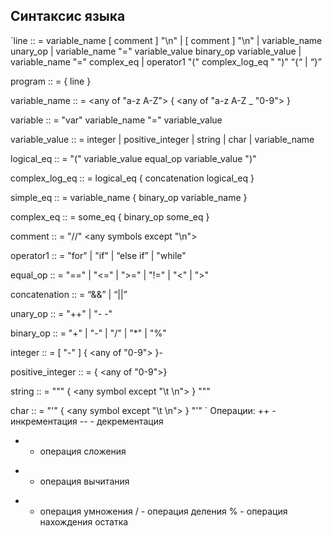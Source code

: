 Синтаксис языка
---
`line :: = variable_name [ comment ] "\n"
  | [ comment ] "\n"
  | variable_name unary_op 
  | variable_name "=" variable_value binary_op variable_value
  | variable_name "=" complex_eq
  | operator1 "(" complex_log_eq " ")" “{“
  | “}”

program :: = { line }

variable_name :: = <any of "a-z A-Z"> { <any of "a-z A-Z _ "0-9"> }

variable :: = "var" variable_name "=" variable_value

variable_value :: = integer 
  | positive_integer
  | string
  | char
  | variable_name

logical_eq :: = "(" variable_value equal_op variable_value ")" 

complex_log_eq :: = logical_eq { concatenation logical_eq }

simple_eq :: = variable_name { binary_op variable_name }

complex_eq :: = some_eq { binary_op some_eq }

comment :: = "//" <any symbols except "\n">

operator1 :: = "for"
  | "if"
  | “else if”
            | "while"

equal_op :: = "=="
  | "<="
  | ">="
  | "!="
  | "<"
  | ">"

concatenation :: = “&&” 
  | “||”

unary_op :: = "++"
  | "- -"
 
binary_op :: = "+"
  | "-"
  | "/"
  | "*"
  | "%"

integer :: = [ "-" ] { <any of "0-9"> }-

positive_integer :: = { <any of "0-9">}

string :: = "\"" { <any symbol except "\t \n"> } "\""

char :: = "\'" { <any symbol except "\t \n"> } "\'"
`
Операции:
++ - инкрементация
-- - декрементация
+ - операция сложения
- - операция вычитания
* - операция умножения
/ - операция деления
% - операция нахождения остатка

